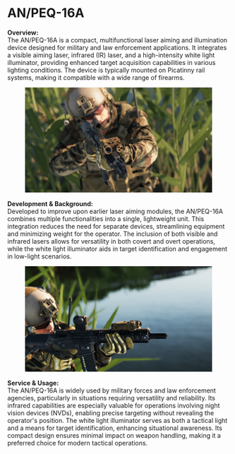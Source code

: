 # AN/PEQ-16A

**Overview:**\
The AN/PEQ-16A is a compact, multifunctional laser aiming and illumination device designed for military and law enforcement applications. It integrates a visible aiming laser, infrared (IR) laser, and a high-intensity white light illuminator, providing enhanced target acquisition capabilities in various lighting conditions. The device is typically mounted on Picatinny rail systems, making it compatible with a wide range of firearms.

<figure><img src="../../../../.gitbook/assets/PEQ16-2.jpg" alt=""><figcaption></figcaption></figure>

**Development & Background:**\
Developed to improve upon earlier laser aiming modules, the AN/PEQ-16A combines multiple functionalities into a single, lightweight unit. This integration reduces the need for separate devices, streamlining equipment and minimizing weight for the operator. The inclusion of both visible and infrared lasers allows for versatility in both covert and overt operations, while the white light illuminator aids in target identification and engagement in low-light scenarios.

<figure><img src="../../../../.gitbook/assets/PEQ16-3.jpg" alt=""><figcaption></figcaption></figure>

**Service & Usage:**\
The AN/PEQ-16A is widely used by military forces and law enforcement agencies, particularly in situations requiring versatility and reliability. Its infrared capabilities are especially valuable for operations involving night vision devices (NVDs), enabling precise targeting without revealing the operator's position. The white light illuminator serves as both a tactical light and a means for target identification, enhancing situational awareness. Its compact design ensures minimal impact on weapon handling, making it a preferred choice for modern tactical operations.
